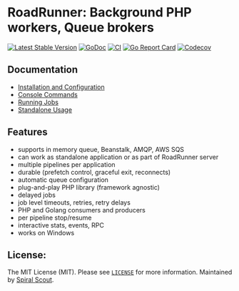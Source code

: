 # RoadRunner: Background PHP workers, Queue brokers
[![Latest Stable Version](https://poser.pugx.org/spiral/jobs/version)](https://packagist.org/packages/spiral/jobs)
[![GoDoc](https://godoc.org/github.com/spiral/jobs?status.svg)](https://godoc.org/github.com/spiral/jobs)
[![CI](https://github.com/spiral/jobs/workflows/CI/badge.svg)](https://github.com/spiral/jobs/actions)
[![Go Report Card](https://goreportcard.com/badge/github.com/spiral/jobs)](https://goreportcard.com/report/github.com/spiral/jobs)
[![Codecov](https://codecov.io/gh/spiral/jobs/branch/master/graph/badge.svg)](https://codecov.io/gh/spiral/jobs/)


## Documentation
  * [Installation and Configuration](https://spiral.dev/docs/queue-configuration)
  * [Console Commands](https://spiral.dev/docs/queue-commands)
  * [Running Jobs](https://spiral.dev/docs/queue-jobs)
  * [Standalone Usage](https://spiral.dev/docs/queue-standalone)

## Features
- supports in memory queue, Beanstalk, AMQP, AWS SQS
- can work as standalone application or as part of RoadRunner server
- multiple pipelines per application
- durable (prefetch control, graceful exit, reconnects)
- automatic queue configuration
- plug-and-play PHP library (framework agnostic)
- delayed jobs
- job level timeouts, retries, retry delays
- PHP and Golang consumers and producers
- per pipeline stop/resume
- interactive stats, events, RPC
- works on Windows

License:
--------
The MIT License (MIT). Please see [`LICENSE`](./LICENSE) for more information. Maintained by [Spiral Scout](https://spiralscout.com).